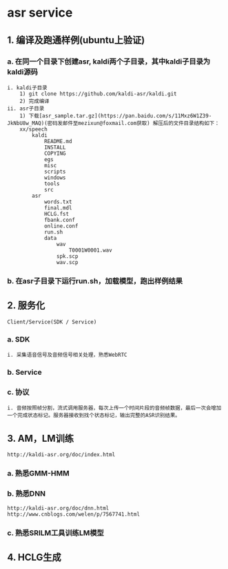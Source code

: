 # asr service
## 1. 编译及跑通样例(ubuntu上验证)
### a. 在同一个目录下创建asr, kaldi两个子目录，其中kaldi子目录为kaldi源码
    i. kaldi子目录
        1) git clone https://github.com/kaldi-asr/kaldi.git
        2) 完成编译
    ii. asr子目录 
        1) 下载[asr_sample.tar.gz](https://pan.baidu.com/s/11Mxz6W1Z39-JkNbU8w_MAQ)(密码发邮件至mezixun@foxmail.com获取) 解压后的文件目录结构如下：
		xx/speech
			kaldi
				README.md
				INSTALL
				COPYING
				egs
				misc
				scripts
				windows
				tools
				src
			asr
				words.txt
				final.mdl
				HCLG.fst
				fbank.conf
				online.conf
				run.sh
				data
					wav
						T0001W0001.wav
					spk.scp
					wav.scp
		
### b. 在asr子目录下运行run.sh，加载模型，跑出样例结果
## 2. 服务化
	Client/Service(SDK / Service)
### a. SDK
	i. 采集语音信号及音频信号相关处理，熟悉WebRTC
### b. Service
### c. 协议
	i. 音频按照帧分割，流式调用服务器，每次上传一个时间片段的音频帧数据，最后一次会增加一个完成状态标记。服务器接收到找个状态标记，输出完整的ASR识别结果。
## 3. AM，LM训练
	http://kaldi-asr.org/doc/index.html
### a. 熟悉GMM-HMM
### b. 熟悉DNN
	http://kaldi-asr.org/doc/dnn.html 
	http://www.cnblogs.com/welen/p/7567741.html
### c. 熟悉SRILM工具训练LM模型
## 4. HCLG生成
